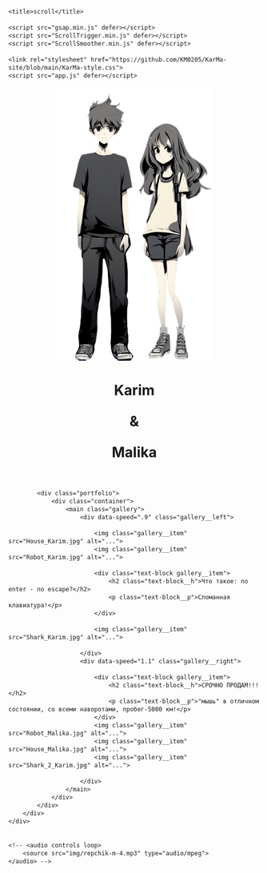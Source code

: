 <!DOCTYPE html>
<html lang="en">
    <!-- 1:14:05 -->
<head>
    <meta charset="UTF-8">
    <meta name="viewport" content="width=device-width, initial-scale=1.0">
    
    <title>scroll</title>

    <script src="gsap.min.js" defer></script>
    <script src="ScrollTrigger.min.js" defer></script>
    <script src="ScrollSmoother.min.js" defer></script>

    <link rel="stylesheet" href="https://github.com/KM0205/KarMa-site/blob/main/KarMa-style.css">
    <script src="app.js" defer></script>

</head>
<body>
    <div class="wrapper">
        <div class="content">
            <header class="hero-section">
                <!-- Для движения картинка с отставанием (лагом) <img data-lag=".5" data-speed=".6" class="hero" src="img/hero.png" alt="Hero"> -->
                <!-- <img data-speed=".6" class="hero" src="img/hero.png" alt="Hero"> -->
                <img data-speed=".6" class="hero" src="hero_2_KarMa (2).png" alt="Hero">
                <div class="conteiner">
                    <div data-speed=".7" class="main-header">
                        <h1 class="main-title">Karim <p align="center">&</p> Malika</h1>
                    </div>
                </div>
            </header>
        
            <div class="portfolio">
                <div class="container">
                    <main class="gallery">
                        <div data-speed=".9" class="gallery__left">
                            
                            <img class="gallery__item" src="House_Karim.jpg" alt="...">
                            <img class="gallery__item" src="Robot_Karim.jpg" alt="...">
                                                        
                            <div class="text-block gallery__item">
                                <h2 class="text-block__h">Что такое: no enter - no escape?</h2>
                                <p class="text-block__p">Сломанная клавиатура!</p>
                            </div>
                            
                            <img class="gallery__item" src="Shark_Karim.jpg" alt="...">
        
                        </div>
                        <div data-speed="1.1" class="gallery__right">
                            
                            <div class="text-block gallery__item">
                                <h2 class="text-block__h">СРОЧНО ПРОДАМ!!!</h2>
                                <p class="text-block__p">"мышь" в отличном состоянии, со всеми наворотами, пробег-5000 км!</p>
                            </div>
                            <img class="gallery__item" src="Robot_Malika.jpg" alt="...">
                            <img class="gallery__item" src="House_Malika.jpg" alt="...">
                            <img class="gallery__item" src="Shark_2_Karim.jpg" alt="...">
        
                        </div>
                    </main>
                </div>
            </div>
        </div>
    </div>
    

    <!-- <audio controls loop>
        <source src="img/repchik-m-4.mp3" type="audio/mpeg">
    </audio> -->

</body>
</html>
